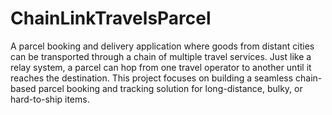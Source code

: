 # ChainLinkTravelsParcel
A parcel booking and delivery application where goods from distant cities can be transported through a chain of multiple travel services. Just like a relay system, a parcel can hop from one travel operator to another until it reaches the destination. This project focuses on building a seamless chain-based parcel booking and tracking solution for long-distance, bulky, or hard-to-ship items.


